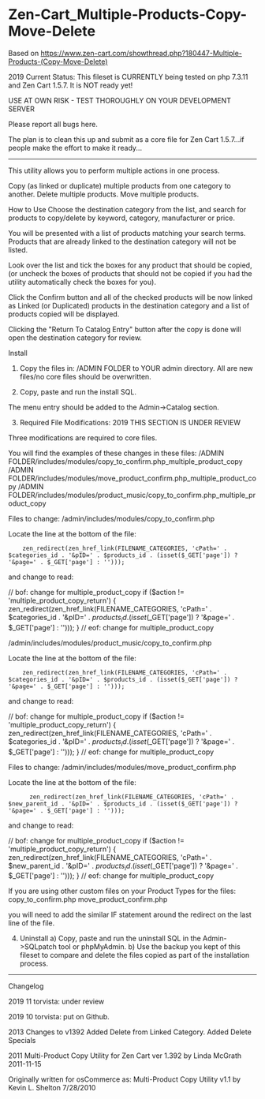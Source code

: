 # Zen-Cart_Multiple-Products-Copy-Move-Delete

Based on
https://www.zen-cart.com/showthread.php?180447-Multiple-Products-(Copy-Move-Delete)

2019 Current Status:
This fileset is CURRENTLY being tested on php 7.3.11 and Zen Cart 1.5.7. It is NOT ready yet!

USE AT OWN RISK - TEST THOROUGHLY ON YOUR DEVELOPMENT SERVER

Please report all bugs here.

The plan is to clean this up and submit as a core file for Zen Cart 1.5.7...if people make the effort to make it ready...

-----------------------------
This utility allows you to perform multiple actions in one process.

Copy (as linked or duplicate) multiple products from one category to another. 
Delete multiple products. 
Move multiple products.

How to Use
Choose the destination category from the list, and search for products to copy/delete by keyword, category, manufacturer or price. 

You will be presented with a list of products matching your search terms.
Products that are already linked to the destination category will not be listed. 

Look over the list and tick the boxes for any product that should be copied, (or uncheck the boxes of products that should not be copied if you had the utility automatically check the boxes for you). 

Click the Confirm button and all of the checked products will be now linked as Linked (or Duplicated) products in the destination category and a list of products copied will be displayed. 

Clicking the "Return To Catalog Entry" button after the copy is done will open the destination category for review.

Install
1) Copy the files in:
/ADMIN FOLDER
to YOUR admin directory.
All are new files/no core files should be overwritten.

2) Copy, paste and run the install SQL.

The menu entry should be added to the Admin->Catalog section.

3) Required File Modifications: 2019 THIS SECTION IS UNDER REVIEW

Three modifications are required to core files.

You will find the examples of these changes in these files:
/ADMIN FOLDER/includes/modules/copy_to_confirm.php_multiple_product_copy
/ADMIN FOLDER/includes/modules/move_product_confirm.php_multiple_product_copy
/ADMIN FOLDER/includes/modules/product_music/copy_to_confirm.php_multiple_product_copy

Files to change:
/admin/includes/modules/copy_to_confirm.php

Locate the line at the bottom of the file:

        zen_redirect(zen_href_link(FILENAME_CATEGORIES, 'cPath=' . $categories_id . '&pID=' . $products_id . (isset($_GET['page']) ? '&page=' . $_GET['page'] : '')));

and change to read:

// bof: change for multiple_product_copy
        if ($action != 'multiple_product_copy_return') {
          zen_redirect(zen_href_link(FILENAME_CATEGORIES, 'cPath=' . $categories_id . '&pID=' . $products_id . (isset($_GET['page']) ? '&page=' . $_GET['page'] : '')));
        }
// eof: change for multiple_product_copy


/admin/includes/modules/product_music/copy_to_confirm.php

Locate the line at the bottom of the file:

        zen_redirect(zen_href_link(FILENAME_CATEGORIES, 'cPath=' . $categories_id . '&pID=' . $products_id . (isset($_GET['page']) ? '&page=' . $_GET['page'] : '')));

and change to read:

// bof: change for multiple_product_copy
        if ($action != 'multiple_product_copy_return') {
          zen_redirect(zen_href_link(FILENAME_CATEGORIES, 'cPath=' . $categories_id . '&pID=' . $products_id . (isset($_GET['page']) ? '&page=' . $_GET['page'] : '')));
        }
// eof: change for multiple_product_copy


Files to change:
/admin/includes/modules/move_product_confirm.php

Locate the line at the bottom of the file:

          zen_redirect(zen_href_link(FILENAME_CATEGORIES, 'cPath=' . $new_parent_id . '&pID=' . $products_id . (isset($_GET['page']) ? '&page=' . $_GET['page'] : '')));

and change to read:

// bof: change for multiple_product_copy
        if ($action != 'multiple_product_copy_return') {
          zen_redirect(zen_href_link(FILENAME_CATEGORIES, 'cPath=' . $new_parent_id . '&pID=' . $products_id . (isset($_GET['page']) ? '&page=' . $_GET['page'] : '')));
        }
// eof: change for multiple_product_copy


If you are using other custom files on your Product Types for the files:
copy_to_confirm.php
move_product_confirm.php

you will need to add the similar IF statement around the redirect on the last line of the file. 

4) Uninstall
a) Copy, paste and run the uninstall SQL in the Admin->SQLpatch tool or phpMyAdmin.
b) Use the backup you kept of this fileset to compare and delete the files copied as part of the installation process.


---------------------
Changelog

2019 11 torvista: under review

2019 10 torvista: put on Github.

2013 Changes to v1392
Added Delete from Linked Category. Added Delete Specials

2011 Multi-Product Copy Utility for Zen Cart ver 1.392 by Linda McGrath 2011-11-15

Originally written for osCommerce as:
Multi-Product Copy Utility v1.1 by Kevin L. Shelton 7/28/2010



